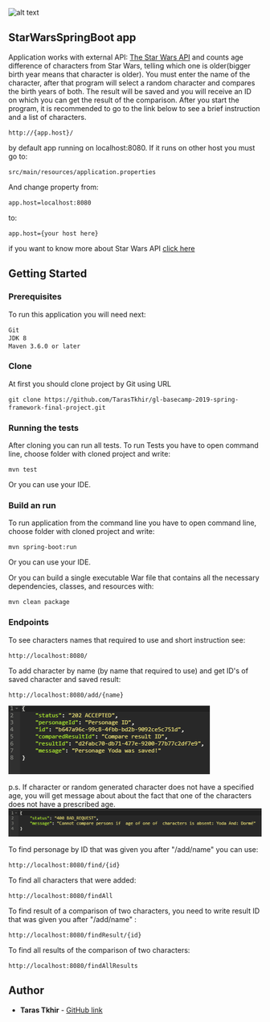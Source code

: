 

![alt text](https://huongdanjava.com/wp-content/uploads/2018/08/spring-boot-1.png)
## StarWarsSpringBoot app

Application works with external API: [The Star Wars API](https://swapi.co/)  and counts age difference of characters from Star Wars, telling which  one is older(bigger birth year means that character is older). 
You must enter the name of the character, after that program will select a random character and compares the birth years of both. The result will be saved and you will receive an ID on which you can get the result of the comparison.
After you start the program, it is recommended to go to the link below to see a brief instruction and a list of characters.
 ```
http://{app.host}/
 ```
 
by default app running on localhost:8080. If it runs on other host you must go to:

```
src/main/resources/application.properties
 ```
And change property from:
```
app.host=localhost:8080
 ```
 to: 
 ```
 app.host={your host here}
  ```
if you want to know more about Star Wars API [click here](https://swapi.co/)
 ## Getting Started
 
 ### Prerequisites
 
 To run this application you will need next:
 
 ```
 Git
 JDK 8 
 Maven 3.6.0 or later
 ```
 
 ### Clone
 
 At first you should clone project by Git using URL
 
 ```
 git clone https://github.com/TarasTkhir/gl-basecamp-2019-spring-framework-final-project.git
 ```
 
 ### Running the tests
 
 After cloning you can run all tests. To run Tests you have to open command line, choose folder with cloned project and write:
 ```
 mvn test
 ```
 Or you can use your IDE.
 ### Build an run
 
To run application from the command line you have to open command line, choose folder with cloned project and write:
 
 ```
 mvn spring-boot:run
 ```
 Or you can use your IDE.
 
 Or you can build a single executable War file that contains all the necessary dependencies, classes, and resources with:
 ```
 mvn clean package
 ```
 
 
 ### Endpoints

  To see characters names that required to use and short instruction see:
  ```
  http://localhost:8080/
  ```
 To add character by name (by name that required to use) and get ID's of saved character and saved result:
   ```
  http://localhost:8080/add/{name}
   ```
   ![Screenshot](example2.png)
   
   p.s. If character or random generated character does not have a specified age, you will get message about about the fact that one of the characters does not have a prescribed age.
   ![Screenshot](example1.png)
   
   
To find personage by ID that was given you after "/add/name" you can use:
 ```
 http://localhost:8080/find/{id}
 ```
To find all characters that were added:  
```
http://localhost:8080/findAll
```

To find result of a comparison of two characters, you need to write result ID that was given you after "/add/name" :
```
http://localhost:8080/findResult/{id}
```
To find all results of the comparison of two characters:      
```
http://localhost:8080/findAllResults
```
 
 ## Author
 
 * **Taras Tkhir** - [GitHub link](https://github.com/TarasTkhir/)

